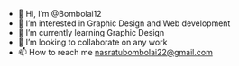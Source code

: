 - 👋 Hi, I’m @Bombolai12
- 👀 I’m interested in Graphic Design and Web development 
- 🌱 I’m currently learning Graphic Design 
- 💞️ I’m looking to collaborate on any work 
- 📫 How to reach me nasratubombolai22@gmail.com

<!---
Bombolai12/Bombolai12 is a ✨ special ✨ repository because its `README.md` (this file) appears on your GitHub profile.
You can click the Preview link to take a look at your changes.
--->
